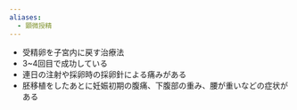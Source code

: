```yaml
---
aliases:
  - 顕微授精
---
```

- 受精卵を子宮内に戻す治療法
- 3~4回目で成功している
- 連日の注射や採卵時の採卵針による痛みがある
- 胚移植をしたあとに妊娠初期の腹痛、下腹部の重み、腰が重いなどの症状がある

